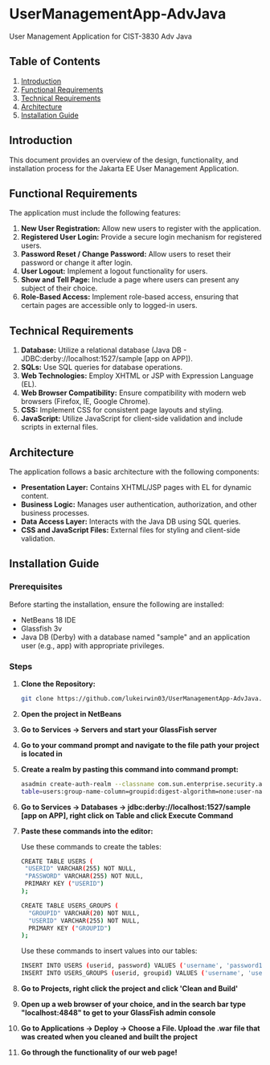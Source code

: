 # UserManagementApp-AdvJava
 User Management Application for CIST-3830 Adv Java

## Table of Contents
1. [Introduction](#introduction)
2. [Functional Requirements](#functional-requirements)
3. [Technical Requirements](#technical-requirements)
4. [Architecture](#architecture)
5. [Installation Guide](#installation-guide)

## Introduction

This document provides an overview of the design, functionality, and installation process for the Jakarta EE User Management Application.

## Functional Requirements

The application must include the following features:

1. **New User Registration:** Allow new users to register with the application.
2. **Registered User Login:** Provide a secure login mechanism for registered users.
3. **Password Reset / Change Password:** Allow users to reset their password or change it after login.
4. **User Logout:** Implement a logout functionality for users.
5. **Show and Tell Page:** Include a page where users can present any subject of their choice.
6. **Role-Based Access:** Implement role-based access, ensuring that certain pages are accessible only to logged-in users.

## Technical Requirements

1. **Database:** Utilize a relational database (Java DB - JDBC:derby://localhost:1527/sample [app on APP]).
2. **SQLs:** Use SQL queries for database operations.
3. **Web Technologies:** Employ XHTML or JSP with Expression Language (EL).
4. **Web Browser Compatibility:** Ensure compatibility with modern web browsers (Firefox, IE, Google Chrome).
5. **CSS:** Implement CSS for consistent page layouts and styling.
6. **JavaScript:** Utilize JavaScript for client-side validation and include scripts in external files.

## Architecture

The application follows a basic architecture with the following components:

- **Presentation Layer:** Contains XHTML/JSP pages with EL for dynamic content.
- **Business Logic:** Manages user authentication, authorization, and other business processes.
- **Data Access Layer:** Interacts with the Java DB using SQL queries.
- **CSS and JavaScript Files:** External files for styling and client-side validation.

## Installation Guide

### Prerequisites

Before starting the installation, ensure the following are installed:

- NetBeans 18 IDE 
- Glassfish 3v
- Java DB (Derby) with a database named "sample" and an application user (e.g., app) with appropriate privileges.

### Steps

1. **Clone the Repository:**
   ```sh
   git clone https://github.com/lukeirwin03/UserManagementApp-AdvJava.git
   
2. **Open the project in NetBeans**

3. **Go to Services -> Servers and start your GlassFish server**

4. **Go to your command prompt and navigate to the file path your project is located in**

5. **Create a realm by pasting this command into command prompt:**
   ```sh
   asadmin create-auth-realm --classname com.sun.enterprise.security.auth.realm.jdbc.JDBCRealm --property db-user=root:db-password=Secure.10:jaas-context=jdbcRealm:password-column=password:datasource-jndi=jdbc/securityDatasource:group-table=USERS_GROUPS:user-     
   table=users:group-name-column=groupid:digest-algorithm=none:user-name-column=userid myjdbcRealm

6. **Go to Services -> Databases -> jdbc:derby://localhost:1527/sample [app on APP], right click on Table and click Execute Command**

7. **Paste these commands into the editor:**

    Use these commands to create the tables:
    ```sh
    CREATE TABLE USERS (
     "USERID" VARCHAR(255) NOT NULL,
     "PASSWORD" VARCHAR(255) NOT NULL,
     PRIMARY KEY ("USERID")
    );
 
    CREATE TABLE USERS_GROUPS (
      "GROUPID" VARCHAR(20) NOT NULL,
      "USERID" VARCHAR(255) NOT NULL,
      PRIMARY KEY ("GROUPID")
    );
   ```
    
   Use these commands to insert values into our tables:
   ```sh
   INSERT INTO USERS (userid, password) VALUES ('username', 'password123');
   INSERT INTO USERS_GROUPS (userid, groupid) VALUES ('username', 'user');
   ```
    
8. **Go to Projects, right click the project and click 'Clean and Build'**

9. **Open up a web browser of your choice, and in the search bar type "localhost:4848" to get to your GlassFish admin console**

10. **Go to Applications -> Deploy -> Choose a File. Upload the .war file that was created when you cleaned and built the project**

11. **Go through the functionality of our web page!**
